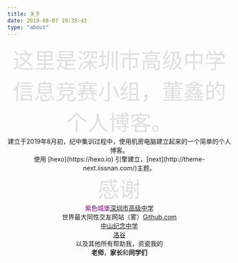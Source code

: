 ```yaml
---
title: 关于
date: 2019-08-07 19:35:43
type: "about"
---
```


<center><font color = "#dfdfdf" size = "24">这里是深圳市高级中学信息竞赛小组，董鑫的个人博客。</font></center>  

<center>建立于2019年8月初，纪中集训过程中，使用机房电脑建立起来的一个简单的个人博客。</br>  
使用 [hexo](https://hexo.io) 引擎建立，[next](http://theme-next.iissnan.com/)主题。</br>
<font color = "#dfdfdf" size = "32">感谢</font></br>
<font color = purple>紫色城堡<a href = "https://www.cn-school.com">深圳市高级中学</a></font></br>
世界最大同性交友网站（雾）<a href = "github.com">Github.com</a></br>
<a href = "http://www.zsjz.com/">中山纪念中学</a></br>
<a href = "https://www.luogu.org">洛谷</a></br>
以及其他所有帮助我，资瓷我的</br><strong>老师</strong>，<strong>家长</strong>和<strong>同学们</strong><center>
